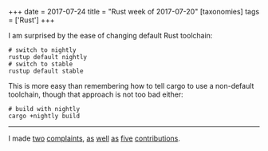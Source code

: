 +++
date = 2017-07-24
title = "Rust week of 2017-07-20"
[taxonomies]
tags = ['Rust']
+++

I am surprised by the ease of changing default Rust toolchain:

    # switch to nightly
    rustup default nightly
    # switch to stable
    rustup default stable

This is more easy than remembering how to tell cargo to use a
non-default toolchain, though that approach is not too bad either:

    # build with nightly
    cargo +nightly build

---

I made [two][] [complaints], [as][] [well][] [as][1] [five][]
[contributions].

  [two]: https://github.com/rust-lang/book/issues/828
  [complaints]: https://github.com/rust-lang/book/issues/834
  [as]: https://github.com/brson/rust-cookbook/pull/253
  [well]: https://github.com/rust-lang/rust/pull/43409
  [1]: https://github.com/rust-lang/book/pull/827
  [five]: https://github.com/rust-lang/rust/pull/43416
  [contributions]: https://github.com/BurntSushi/walkdir/pull/75
